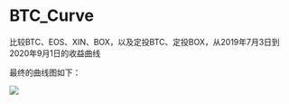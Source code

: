 # BTC_Curve

比较BTC、EOS、XIN、BOX，以及定投BTC、定投BOX，从2019年7月3日到2020年9月1日的收益曲线

最终的曲线图如下：

![](https://tva1.sinaimg.cn/large/007S8ZIlgy1gidj1olwcsj31400u0agc.jpg)

